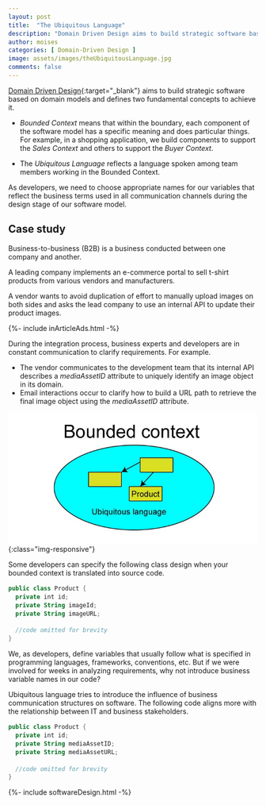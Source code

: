 ```yaml
---
layout: post
title:  "The Ubiquitous Language"
description: "Domain Driven Design aims to build strategic software based on domain models."
author: moises
categories: [ Domain-Driven Design ]
image: assets/images/theUbiquitousLanguage.jpg
comments: false
---
```


[Domain Driven Design](https://codercuy.com/domain-driven-design/){:target="_blank"} aims to build strategic software based on domain models and defines two fundamental concepts to achieve it.

- *Bounded Context* means that within the boundary, each component of the software model has a specific meaning and does particular things. For example, in a shopping application, we build components to support the *Sales Context* and others to support the *Buyer Context*.

- The *Ubiquitous Language* reflects a language spoken among team members working in the Bounded Context.

As developers, we need to choose appropriate names for our variables that reflect the business terms used in all communication channels during the design stage of our software model.

## Case study

Business-to-business (B2B) is a business conducted between one company and another.

A leading company implements an e-commerce portal to sell t-shirt products from various vendors and manufacturers.

A vendor wants to avoid duplication of effort to manually upload images on both sides and asks the lead company to use an internal API to update their product images.

<div>
{%- include inArticleAds.html -%}
</div>

During the integration process, business experts and developers are in constant communication to clarify requirements. For example.

- The vendor communicates to the development team that its internal API describes a *mediaAssetID* attribute to uniquely identify an image object in its domain.
- Email interactions occur to clarify how to build a URL path to retrieve the final image object using the *mediaAssetID* attribute.

![ubiquitous Language](/assets/images/ubiquitousLanguage.jpg){:class="img-responsive"}

Some developers can specify the following class design when your bounded context is translated into source code.

```kotlin
public class Product {
  private int id;
  private String imageId;
  private String imageURL;
  
  //code omitted for brevity
}
```

We, as developers, define variables that usually follow what is specified in programming languages, frameworks, conventions, etc. But if we were involved for weeks in analyzing requirements, why not introduce business variable names in our code?

Ubiquitous language tries to introduce the influence of business communication structures on software. The following code aligns more with the relationship between IT and business stakeholders.

```kotlin
public class Product {
  private int id;
  private String mediaAssetID;
  private String mediaAssetURL;
  
  //code omitted for brevity
}
```

<div>
{%- include softwareDesign.html -%}
</div>
